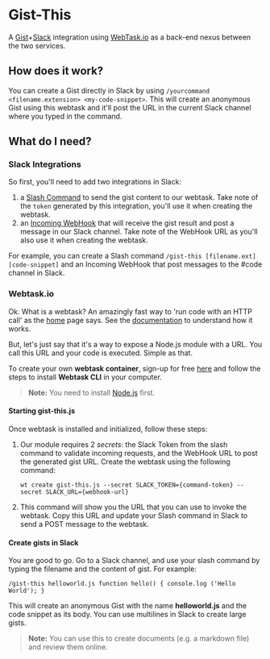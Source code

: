 # Gist-This

A [Gist](https://gist.github.com/)+[Slack](https://slack.com/) integration using [WebTask.io](https://webtask.io/) as a back-end nexus between the two services.

## How does it work?

You can create a Gist directly in Slack by using ```/yourcommand <filename.extension> <my-code-snippet>```. This will create an anonymous Gist using this webtask and it'll post the URL in the current Slack channel where you typed in the command.

## What do I need?

### Slack Integrations

So first, you'll need to add two integrations in Slack: 

1. a [Slash Command](https://api.slack.com/slash-commands) to send the gist content to our webtask. Take note of the ```token``` generated by this integration, you'll use it when creating the webtask.
1. an [Incoming WebHook](https://api.slack.com/incoming-webhooks) that will receive the gist result and post a message in our Slack channel. Take note of the WebHook URL as you'll also use it when creating the webtask.

For example, you can create a Slash command ```/gist-this [filename.ext] [code-snippet]``` and an Incoming WebHook that post messages to the #code channel in Slack.

### Webtask.io

Ok. What is a webtask? An amazingly fast way to 'run code with an HTTP call' as the [home](https://webtask.io) page says. See the [documentation](https://webtask.io/docs/how) to understand how it works.

But, let's just say that it's a way to expose a Node.js module with a URL. You call this URL and your code is executed. Simple as that.

To create your own **webtask container**, sign-up for free [here](https://webtask.io/cli) and follow the steps to install **Webtask CLI** in your computer.

> **Note:** You need to install [Node.js](https://nodejs.org/) first.

#### Starting gist-this.js

Once webtask is installed and initialized, follow these steps:

1. Our module requires 2 _secrets_: the Slack Token from the slash command to validate incoming requests, and the WebHook URL to post the generated gist URL. Create the webtask using the following command:

	````
	wt create gist-this.js --secret SLACK_TOKEN={command-token} --secret SLACK_URL={webhook-url}
	````
	
1. This command will show you the URL that you can use to invoke the webtask. Copy this URL and update your Slash command in Slack to send a POST message to the webtask.

#### Create gists in Slack

You are good to go. Go to a Slack channel, and use your slash command by typing the filename and the content of gist. For example:

````
/gist-this helloworld.js function hello() { console.log ('Hello World'); }
````

This will create an anonymous Gist with the name **helloworld.js** and the code snippet as its body. You can use multilines in Slack to create large gists.

> **Note:** You can use this to create documents (e.g. a markdown file) and review them online.







